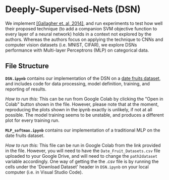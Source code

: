 # Deeply-Supervised-Nets (DSN)

We implement [[Gallagher et. al, 2014]](https://arxiv.org/abs/1409.5185), and run experiments to test how well their proposed technique (to add a companion SVM objective function to every layer of a neural network) holds in a context not explored by the authors. Whereas the authors focus on applying the technique to CNNs and computer vision datasets (i.e. MNIST, CIFAR), we explore DSNs performance with Multi-layer Perceptrons (MLP) on categorical data.

## File Structure

**```DSN.ipynb```** contains our implementation of the DSN on a [date fruits dataset](https://www.kaggle.com/datasets/muratkokludataset/date-fruit-datasets), and includes code for data processing, model definition, training, and reporting of results.

*How to run this:* This can be run from Google Colab by clicking the "Open in Colab" button shown in the file. However, please note that at the moment, reproducing the plots shown in the ipynb exactly is unlikely, if not at all possible. The model training seems to be unstable, and produces a different plot for every training run.

**```MLP_softmax.ipynb```** contains our implementation of a traditional MLP on the date fruits dataset.

*How to run this:* This file can be run in Google Colab from the link provided in the file. However, you will need to have the ```Date_Fruit_Datasets.csv``` file uploaded to your Google Drive, and will need to change the ```path2dataset``` variable accordingly. One way of getting the the .csv file is by running the cells under the 'Download Dataset' header in ```DSN.ipynb``` on your local computer (i.e. in Visual Studio Code).
